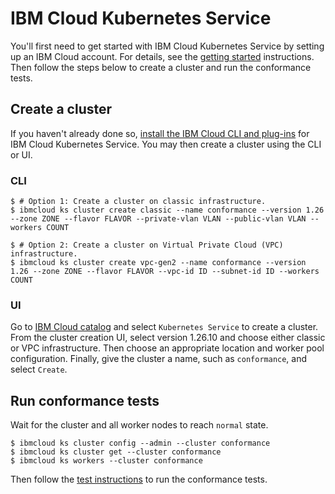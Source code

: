 # IBM Cloud Kubernetes Service

You'll first need to get started with IBM Cloud Kubernetes Service by setting up
an IBM Cloud account. For details, see the
[getting started](https://cloud.ibm.com/docs/containers?topic=containers-getting-started)
instructions. Then follow the steps below to create a cluster and run the conformance tests.

## Create a cluster

If you haven't already done so,
[install the IBM Cloud CLI and plug-ins](https://cloud.ibm.com/docs/containers?topic=containers-cs_cli_install#cs_cli_install_steps)
for IBM Cloud Kubernetes Service. You may then create a cluster using the CLI or UI.

### CLI

```
$ # Option 1: Create a cluster on classic infrastructure.
$ ibmcloud ks cluster create classic --name conformance --version 1.26 --zone ZONE --flavor FLAVOR --private-vlan VLAN --public-vlan VLAN --workers COUNT

$ # Option 2: Create a cluster on Virtual Private Cloud (VPC) infrastructure.
$ ibmcloud ks cluster create vpc-gen2 --name conformance --version 1.26 --zone ZONE --flavor FLAVOR --vpc-id ID --subnet-id ID --workers COUNT
```

### UI

Go to [IBM Cloud catalog](https://cloud.ibm.com/catalog?category=containers#services)
and select `Kubernetes Service` to create a cluster. From the cluster creation
UI, select version 1.26.10 and choose either classic or VPC infrastructure. Then
choose an appropriate location and worker pool configuration. Finally, give the
cluster a name, such as `conformance`, and select `Create`.

## Run conformance tests

Wait for the cluster and all worker nodes to reach `normal` state.

```
$ ibmcloud ks cluster config --admin --cluster conformance
$ ibmcloud ks cluster get --cluster conformance
$ ibmcloud ks workers --cluster conformance
```

Then follow the
[test instructions](https://github.com/cncf/k8s-conformance/blob/master/instructions.md#running)
to run the conformance tests.
